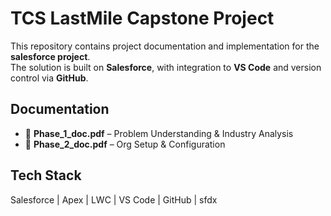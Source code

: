 # TCS LastMile Capstone Project

This repository contains project documentation and implementation for the **salesforce project**.  
The solution is built on **Salesforce**, with integration to **VS Code** and version control via **GitHub**.  

## Documentation
- 📄 **Phase_1_doc.pdf** – Problem Understanding & Industry Analysis  
- 📄 **Phase_2_doc.pdf** – Org Setup & Configuration  

## Tech Stack
Salesforce | Apex | LWC | VS Code | GitHub | sfdx
